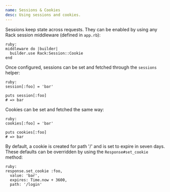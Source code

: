 ```yaml
---
name: Sessions & Cookies
desc: Using sessions and cookies.
---
```


Sessions keep state across requests. They can be enabled by using any Rack session middleware (defined in `app.rb`):

    ruby:
    middleware do |builder|
      builder.use Rack:Session::Cookie
    end

Once configured, sessions can be set and fetched through the `sessions` helper:

    ruby:
    session[:foo] = 'bar'
    
    puts session[:foo]
    # => bar

Cookies can be set and fetched the same way:

    ruby:
    cookies[:foo] = 'bar'

    puts cookies[:foo]
    # => bar

By default, a cookie is created for path '/' and is set to expire in seven days. These defaults can be overridden by using the `Response#set_cookie` method:

    ruby:
    response.set_cookie :foo,
      value: 'bar',
      expires: Time.now + 3600,
      path: '/login'
    
